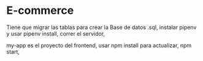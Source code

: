 # E-commerce

Tiene que migrar las tablas para crear la Base de datos .sql, 
instalar pipenv y usar pipenv install, 
correr el servidor, 

my-app es el proyecto del frontend, 
usar npm install para actualizar, 
npm start, 
